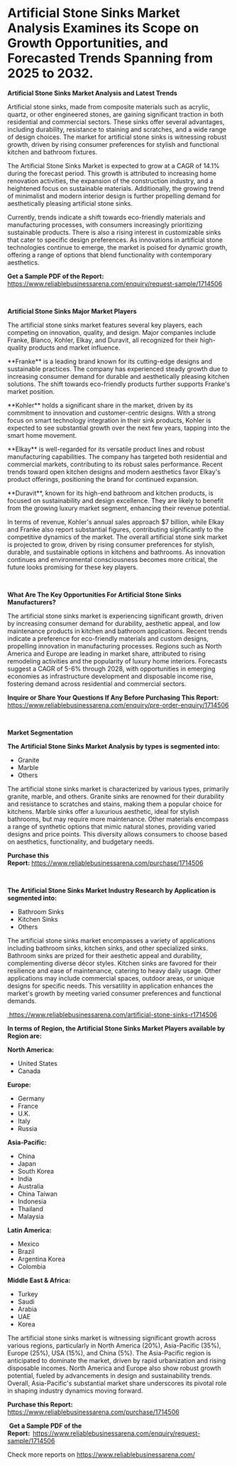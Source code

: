 <p><h1>Artificial Stone Sinks Market Analysis Examines its Scope on Growth Opportunities, and Forecasted Trends Spanning from 2025 to 2032.</h1></p><p><strong>Artificial Stone Sinks Market Analysis and Latest Trends</strong></p>
<p><p>Artificial stone sinks, made from composite materials such as acrylic, quartz, or other engineered stones, are gaining significant traction in both residential and commercial sectors. These sinks offer several advantages, including durability, resistance to staining and scratches, and a wide range of design choices. The market for artificial stone sinks is witnessing robust growth, driven by rising consumer preferences for stylish and functional kitchen and bathroom fixtures.</p><p>The Artificial Stone Sinks Market is expected to grow at a CAGR of 14.1% during the forecast period. This growth is attributed to increasing home renovation activities, the expansion of the construction industry, and a heightened focus on sustainable materials. Additionally, the growing trend of minimalist and modern interior design is further propelling demand for aesthetically pleasing artificial stone sinks.</p><p>Currently, trends indicate a shift towards eco-friendly materials and manufacturing processes, with consumers increasingly prioritizing sustainable products. There is also a rising interest in customizable sinks that cater to specific design preferences. As innovations in artificial stone technologies continue to emerge, the market is poised for dynamic growth, offering a range of options that blend functionality with contemporary aesthetics.</p></p>
<p><strong>Get a Sample PDF of the Report:&nbsp;</strong> <a href="https://www.reliablebusinessarena.com/enquiry/request-sample/1714506?utm_campaign=2458&utm_medium=2&utm_source=Github&utm_content=ia&utm_term=18022025&utm_id=artificial-stone-sinks">https://www.reliablebusinessarena.com/enquiry/request-sample/1714506</a></p>
<p>&nbsp;</p>
<p><strong>Artificial Stone Sinks Major Market Players</strong></p>
<p><p>The artificial stone sinks market features several key players, each competing on innovation, quality, and design. Major companies include Franke, Blanco, Kohler, Elkay, and Duravit, all recognized for their high-quality products and market influence. </p><p>**Franke** is a leading brand known for its cutting-edge designs and sustainable practices. The company has experienced steady growth due to increasing consumer demand for durable and aesthetically pleasing kitchen solutions. The shift towards eco-friendly products further supports Franke's market position.</p><p>**Kohler** holds a significant share in the market, driven by its commitment to innovation and customer-centric designs. With a strong focus on smart technology integration in their sink products, Kohler is expected to see substantial growth over the next few years, tapping into the smart home movement.</p><p>**Elkay** is well-regarded for its versatile product lines and robust manufacturing capabilities. The company has targeted both residential and commercial markets, contributing to its robust sales performance. Recent trends toward open kitchen designs and modern aesthetics favor Elkay's product offerings, positioning the brand for continued expansion.</p><p>**Duravit**, known for its high-end bathroom and kitchen products, is focused on sustainability and design excellence. They are likely to benefit from the growing luxury market segment, enhancing their revenue potential.</p><p>In terms of revenue, Kohler's annual sales approach $7 billion, while Elkay and Franke also report substantial figures, contributing significantly to the competitive dynamics of the market. The overall artificial stone sink market is projected to grow, driven by rising consumer preferences for stylish, durable, and sustainable options in kitchens and bathrooms. As innovation continues and environmental consciousness becomes more critical, the future looks promising for these key players.</p></p>
<p>&nbsp;</p>
<p><strong>What Are The Key Opportunities For Artificial Stone Sinks Manufacturers?</strong></p>
<p><p>The artificial stone sinks market is experiencing significant growth, driven by increasing consumer demand for durability, aesthetic appeal, and low maintenance products in kitchen and bathroom applications. Recent trends indicate a preference for eco-friendly materials and custom designs, propelling innovation in manufacturing processes. Regions such as North America and Europe are leading in market share, attributed to rising remodeling activities and the popularity of luxury home interiors. Forecasts suggest a CAGR of 5-6% through 2028, with opportunities in emerging economies as infrastructure development and disposable income rise, fostering demand across residential and commercial sectors.</p></p>
<p><strong>Inquire or Share Your Questions If Any Before Purchasing This Report:</strong> <a href="https://www.reliablebusinessarena.com/enquiry/pre-order-enquiry/1714506?utm_campaign=2458&utm_medium=2&utm_source=Github&utm_content=ia&utm_term=18022025&utm_id=artificial-stone-sinks">https://www.reliablebusinessarena.com/enquiry/pre-order-enquiry/1714506</a></p>
<p>&nbsp;</p>
<p><strong>Market Segmentation</strong></p>
<p><strong>The Artificial Stone Sinks Market Analysis by types is segmented into:</strong></p>
<p><ul><li>Granite</li><li>Marble</li><li>Others</li></ul></p>
<p><p>The artificial stone sinks market is characterized by various types, primarily granite, marble, and others. Granite sinks are renowned for their durability and resistance to scratches and stains, making them a popular choice for kitchens. Marble sinks offer a luxurious aesthetic, ideal for stylish bathrooms, but may require more maintenance. Other materials encompass a range of synthetic options that mimic natural stones, providing varied designs and price points. This diversity allows consumers to choose based on aesthetics, functionality, and budgetary needs.</p></p>
<p><strong>Purchase this Report:&nbsp;</strong><a href="https://www.reliablebusinessarena.com/purchase/1714506?utm_campaign=2458&utm_medium=2&utm_source=Github&utm_content=ia&utm_term=18022025&utm_id=artificial-stone-sinks">https://www.reliablebusinessarena.com/purchase/1714506</a></p>
<p>&nbsp;</p>
<p><strong>The Artificial Stone Sinks Market Industry Research by Application is segmented into:</strong></p>
<p><ul><li>Bathroom Sinks</li><li>Kitchen Sinks</li><li>Others</li></ul></p>
<p><p>The artificial stone sinks market encompasses a variety of applications including bathroom sinks, kitchen sinks, and other specialized sinks. Bathroom sinks are prized for their aesthetic appeal and durability, complementing diverse décor styles. Kitchen sinks are favored for their resilience and ease of maintenance, catering to heavy daily usage. Other applications may include commercial spaces, outdoor areas, or unique designs for specific needs. This versatility in application enhances the market's growth by meeting varied consumer preferences and functional demands.</p></p>
<p><a href="https://www.reliablebusinessarena.com/artificial-stone-sinks-r1714506?utm_campaign=2458&utm_medium=2&utm_source=Github&utm_content=ia&utm_term=18022025&utm_id=artificial-stone-sinks">&nbsp;https://www.reliablebusinessarena.com/artificial-stone-sinks-r1714506</a></p>
<p><strong>In terms of Region, the Artificial Stone Sinks Market Players available by Region are:</strong></p>
<p>
    <p> <strong> North America: </strong>
        <ul>
            <li>United States</li>
            <li>Canada</li>
        </ul>
        </p> 
    <p> <strong> Europe: </strong>
        <ul>
            <li>Germany</li>
            <li>France</li>
            <li>U.K.</li>
            <li>Italy</li>
            <li>Russia</li>
        </ul>
        </p> 
    <p> <strong> Asia-Pacific: </strong>
        <ul>
            <li>China</li>
            <li>Japan</li>
            <li>South Korea</li>
            <li>India</li>
            <li>Australia</li>
            <li>China Taiwan</li>
            <li>Indonesia</li>
            <li>Thailand</li>
            <li>Malaysia</li>
        </ul>
        </p> 
    <p> <strong> Latin America: </strong>
        <ul>
            <li>Mexico</li>
            <li>Brazil</li>
            <li>Argentina Korea</li>
            <li>Colombia</li>
        </ul>
        </p> 
    <p> <strong> Middle East & Africa: </strong>
        <ul>
            <li>Turkey</li>
            <li>Saudi</li>
            <li>Arabia</li>
            <li>UAE</li>
            <li>Korea</li>
        </ul>
    </p>
    </p>
<p><p>The artificial stone sinks market is witnessing significant growth across various regions, particularly in North America (20%), Asia-Pacific (35%), Europe (25%), USA (15%), and China (5%). The Asia-Pacific region is anticipated to dominate the market, driven by rapid urbanization and rising disposable incomes. North America and Europe also show robust growth potential, fueled by advancements in design and sustainability trends. Overall, Asia-Pacific's substantial market share underscores its pivotal role in shaping industry dynamics moving forward.</p></p>
<p><strong>Purchase this Report: </strong><a href="https://www.reliablebusinessarena.com/purchase/1714506?utm_campaign=2458&utm_medium=2&utm_source=Github&utm_content=ia&utm_term=18022025&utm_id=artificial-stone-sinks">https://www.reliablebusinessarena.com/purchase/1714506</a></p>
<p>&nbsp;<strong>Get a Sample PDF of the Report:&nbsp;&nbsp;</strong><a href="https://www.reliablebusinessarena.com/enquiry/request-sample/1714506?utm_campaign=2458&utm_medium=2&utm_source=Github&utm_content=ia&utm_term=18022025&utm_id=artificial-stone-sinks">https://www.reliablebusinessarena.com/enquiry/request-sample/1714506</a></p>
<p><strong></strong></p>
<p>Check more reports on <a href="https://www.reliablebusinessarena.com/?utm_campaign=2458&utm_medium=2&utm_source=Github&utm_content=ia&utm_term=18022025&utm_id=artificial-stone-sinks">https://www.reliablebusinessarena.com/</a></p>